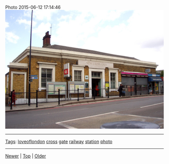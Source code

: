 <!--
title: Photo 2015-06-12 17
date: 2020-06-28T14:56:50.739Z
tags: loveoflondon, cross, gate, railway, station, photo
-->









Photo 2015-06-12 17:14:46
![](121360873332-0.jpg)

<!--BOTTOM-POST-NAVIGATION-->
---

[Tags](tags.md): [loveoflondon](tag-loveoflondon.md) [cross](tag-cross.md) [gate](tag-gate.md) [railway](tag-railway.md) [station](tag-station.md) [photo](tag-photo.md)

---

[Newer](119874340407.md) | [Top](index.md) | [Older](122075076322.md)